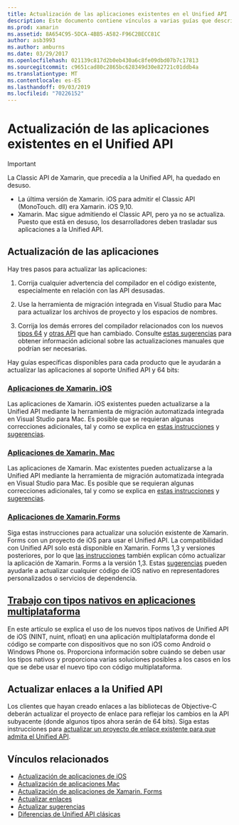 ```yaml
---
title: Actualización de las aplicaciones existentes en el Unified API
description: Este documento contiene vínculos a varias guías que describen cómo actualizar las aplicaciones de Xamarin al Unified API. Se describen las aplicaciones de Xamarin. iOS, las aplicaciones de Xamarin. Mac. Aplicaciones de Xamarin. Forms, tipos nativos en aplicaciones multiplataforma y proyectos de enlace.
ms.prod: xamarin
ms.assetid: 8A654C95-5DCA-4BB5-A582-F96C2BECC81C
author: asb3993
ms.author: amburns
ms.date: 03/29/2017
ms.openlocfilehash: 021139c817d2b0eb430a6c8fe09dbd07b7c17813
ms.sourcegitcommit: c9651cad80c2865bc628349d30e82721c01ddb4a
ms.translationtype: MT
ms.contentlocale: es-ES
ms.lasthandoff: 09/03/2019
ms.locfileid: "70226152"
---
```

# <a name="updating-existing-apps-to-the-unified-api"></a>Actualización de las aplicaciones existentes en el Unified API

> [!IMPORTANT]
> La Classic API de Xamarin, que precedía a la Unified API, ha quedado en desuso.
> - La última versión de Xamarin. iOS para admitir el Classic API (MonoTouch. dll) era Xamarin. iOS 9,10.
> - Xamarin. Mac sigue admitiendo el Classic API, pero ya no se actualiza. Puesto que está en desuso, los desarrolladores deben trasladar sus aplicaciones a la Unified API.

## <a name="how-to-update-your-apps"></a>Actualización de las aplicaciones

Hay tres pasos para actualizar las aplicaciones:

1. Corrija cualquier advertencia del compilador en el código existente, especialmente en relación con las API desusadas.

2. Use la herramienta de migración integrada en Visual Studio para Mac para actualizar los archivos de proyecto y los espacios de nombres.

3. Corrija los demás errores del compilador relacionados con los nuevos [tipos 64](~/cross-platform/macios/nativetypes.md) y [otras API](~/cross-platform/macios/unified/overview.md#deprecated-typos) que han cambiado. Consulte [estas sugerencias](~/cross-platform/macios/unified/updating-tips.md) para obtener información adicional sobre las actualizaciones manuales que podrían ser necesarias.

Hay guías específicas disponibles para cada producto que le ayudarán a actualizar las aplicaciones al soporte Unified API y 64 bits:

### <a name="xamarinios-appscross-platformmaciosunifiedupdating-ios-appsmd"></a>[Aplicaciones de Xamarin. iOS](~/cross-platform/macios/unified/updating-ios-apps.md)

Las aplicaciones de Xamarin. iOS existentes pueden actualizarse a la Unified API mediante la herramienta de migración automatizada integrada en Visual Studio para Mac. Es posible que se requieran algunas correcciones adicionales, tal y como se explica en [estas instrucciones](~/cross-platform/macios/unified/updating-ios-apps.md) y [sugerencias](~/cross-platform/macios/unified/updating-tips.md).

### <a name="xamarinmac-appscross-platformmaciosunifiedupdating-mac-appsmd"></a>[Aplicaciones de Xamarin. Mac](~/cross-platform/macios/unified/updating-mac-apps.md)

Las aplicaciones de Xamarin. Mac existentes pueden actualizarse a la Unified API mediante la herramienta de migración automatizada integrada en Visual Studio para Mac. Es posible que se requieran algunas correcciones adicionales, tal y como se explica en [estas instrucciones](~/cross-platform/macios/unified/updating-mac-apps.md) y [sugerencias](~/cross-platform/macios/unified/updating-tips.md).

### <a name="xamarinforms-appscross-platformmaciosunifiedupdating-xamarin-forms-appsmd"></a>[Aplicaciones de Xamarin.Forms](~/cross-platform/macios/unified/updating-xamarin-forms-apps.md)

Siga estas instrucciones para actualizar una solución existente de Xamarin. Forms con un proyecto de iOS para usar el Unified API. La compatibilidad con Unified API solo está disponible en Xamarin. Forms 1,3 y versiones posteriores, por lo que [las instrucciones](~/cross-platform/macios/unified/updating-xamarin-forms-apps.md) también explican cómo actualizar la aplicación de Xamarin. Forms a la versión 1,3. Estas [sugerencias](~/cross-platform/macios/unified/updating-tips.md) pueden ayudarle a actualizar cualquier código de iOS nativo en representadores personalizados o servicios de dependencia.

## <a name="working-with-native-types-in-cross-platform-appscross-platformmaciosnativetypesmd"></a>[Trabajo con tipos nativos en aplicaciones multiplataforma](~/cross-platform/macios/nativetypes.md)

En este artículo se explica el uso de los nuevos tipos nativos de Unified API de iOS (NINT, nuint, nfloat) en una aplicación multiplataforma donde el código se comparte con dispositivos que no son iOS como Android o Windows Phone os. Proporciona información sobre cuándo se deben usar los tipos nativos y proporciona varias soluciones posibles a los casos en los que se debe usar el nuevo tipo con código multiplataforma.

## <a name="update-bindings-to-the-unified-api"></a>Actualizar enlaces a la Unified API

Los clientes que hayan creado enlaces a las bibliotecas de Objective-C deberán actualizar el proyecto de enlace para reflejar los cambios en la API subyacente (donde algunos tipos ahora serán de 64 bits).
Siga estas instrucciones para [actualizar un proyecto de enlace existente para que admita el Unified API](~/cross-platform/macios/unified/update-binding.md).

## <a name="related-links"></a>Vínculos relacionados

- [Actualización de aplicaciones de iOS](~/cross-platform/macios/unified/updating-ios-apps.md)
- [Actualización de aplicaciones Mac](~/cross-platform/macios/unified/updating-mac-apps.md)
- [Actualización de aplicaciones de Xamarin. Forms](~/cross-platform/macios/unified/updating-xamarin-forms-apps.md)
- [Actualizar enlaces](~/cross-platform/macios/unified/update-binding.md)
- [Actualizar sugerencias](~/cross-platform/macios/unified/updating-tips.md)
- [Diferencias de Unified API clásicas](https://github.com/xamarin/release-notes-archive/blob/master/release-notes/ios/api_changes/classic-vs-unified-8.6.0/index.md)
